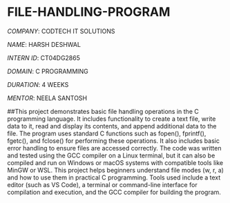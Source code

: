 # FILE-HANDLING-PROGRAM

*COMPANY*: CODTECH IT SOLUTIONS

*NAME*: HARSH DESHWAL 

*INTERN ID*: CT04DG2865

*DOMAIN*: C PROGRAMMING

*DURATION*: 4 WEEKS

*MENTOR*: NEELA SANTOSH

##This project demonstrates basic file handling operations in the C programming language. It includes functionality to create a text file, write data to it, read and display its contents, and append additional data to the file. The program uses standard C functions such as fopen(), fprintf(), fgetc(), and fclose() for performing these operations. It also includes basic error handling to ensure files are accessed correctly. The code was written and tested using the GCC compiler on a Linux terminal, but it can also be compiled and run on Windows or macOS systems with compatible tools like MinGW or WSL. This project helps beginners understand file modes (w, r, a) and how to use them in practical C programming. Tools used include a text editor (such as VS Code), a terminal or command-line interface for compilation and execution, and the GCC compiler for building the program.
